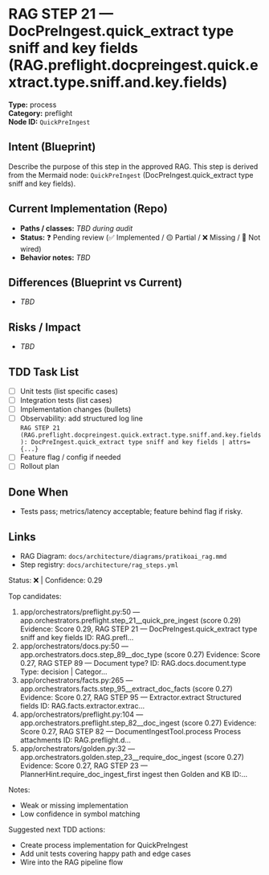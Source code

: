 # RAG STEP 21 — DocPreIngest.quick_extract type sniff and key fields (RAG.preflight.docpreingest.quick.extract.type.sniff.and.key.fields)

**Type:** process  
**Category:** preflight  
**Node ID:** `QuickPreIngest`

## Intent (Blueprint)
Describe the purpose of this step in the approved RAG. This step is derived from the Mermaid node: `QuickPreIngest` (DocPreIngest.quick_extract type sniff and key fields).

## Current Implementation (Repo)
- **Paths / classes:** _TBD during audit_
- **Status:** ❓ Pending review (✅ Implemented / 🟡 Partial / ❌ Missing / 🔌 Not wired)
- **Behavior notes:** _TBD_

## Differences (Blueprint vs Current)
- _TBD_

## Risks / Impact
- _TBD_

## TDD Task List
- [ ] Unit tests (list specific cases)
- [ ] Integration tests (list cases)
- [ ] Implementation changes (bullets)
- [ ] Observability: add structured log line  
  `RAG STEP 21 (RAG.preflight.docpreingest.quick.extract.type.sniff.and.key.fields): DocPreIngest.quick_extract type sniff and key fields | attrs={...}`
- [ ] Feature flag / config if needed
- [ ] Rollout plan

## Done When
- Tests pass; metrics/latency acceptable; feature behind flag if risky.

## Links
- RAG Diagram: `docs/architecture/diagrams/pratikoai_rag.mmd`
- Step registry: `docs/architecture/rag_steps.yml`


<!-- AUTO-AUDIT:BEGIN -->
Status: ❌  |  Confidence: 0.29

Top candidates:
1) app/orchestrators/preflight.py:50 — app.orchestrators.preflight.step_21__quick_pre_ingest (score 0.29)
   Evidence: Score 0.29, RAG STEP 21 — DocPreIngest.quick_extract type sniff and key fields
ID: RAG.prefl...
2) app/orchestrators/docs.py:50 — app.orchestrators.docs.step_89__doc_type (score 0.27)
   Evidence: Score 0.27, RAG STEP 89 — Document type?
ID: RAG.docs.document.type
Type: decision | Categor...
3) app/orchestrators/facts.py:265 — app.orchestrators.facts.step_95__extract_doc_facts (score 0.27)
   Evidence: Score 0.27, RAG STEP 95 — Extractor.extract Structured fields
ID: RAG.facts.extractor.extrac...
4) app/orchestrators/preflight.py:104 — app.orchestrators.preflight.step_82__doc_ingest (score 0.27)
   Evidence: Score 0.27, RAG STEP 82 — DocumentIngestTool.process Process attachments
ID: RAG.preflight.d...
5) app/orchestrators/golden.py:32 — app.orchestrators.golden.step_23__require_doc_ingest (score 0.27)
   Evidence: Score 0.27, RAG STEP 23 — PlannerHint.require_doc_ingest_first ingest then Golden and KB
ID:...

Notes:
- Weak or missing implementation
- Low confidence in symbol matching

Suggested next TDD actions:
- Create process implementation for QuickPreIngest
- Add unit tests covering happy path and edge cases
- Wire into the RAG pipeline flow
<!-- AUTO-AUDIT:END -->